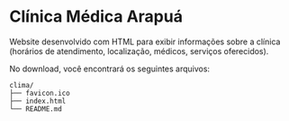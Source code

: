 # Clínica Médica Arapuá
Website desenvolvido com HTML para exibir informações sobre a clínica (horários de atendimento, localização, médicos, serviços oferecidos).

No download, você encontrará os seguintes arquivos:
```
clima/
├── favicon.ico
├── index.html
└── README.md
```